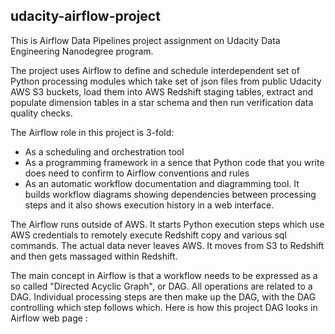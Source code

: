 ## udacity-airflow-project
This is Airflow Data Pipelines project assignment on Udacity Data Engineering Nanodegree program.

The project uses Airflow to define and schedule interdependent set of Python processing modules which take set of json files from public Udacity AWS S3 buckets, load them into AWS Redshift staging tables, extract and populate dimension tables in a star schema and then run verification data quality checks.

The Airflow role in this project is 3-fold:
- As a scheduling and orchestration tool
- As a programming framework in a sence that Python code that you write does need to confirm to Airflow conventions and rules
- As an automatic workflow documentation and diagramming tool. It builds workflow diagrams showing dependencies between processing steps and it also shows execution history in a web interface.

The Airflow runs outside of AWS. 
It starts Python execution steps which use AWS credentials to remotely execute Redshift copy and various sql commands.
The actual data never leaves AWS. It moves from S3 to Redshift and then gets massaged within Redshift.

The main concept in Airflow is that a workflow needs to be expressed as a so called "Directed Acyclic Graph", or DAG.
All operations are related to a DAG.
Individual processing steps are then make up the DAG, with the DAG controlling which step follows which.
Here is how this project DAG looks in Airflow web page :



 

